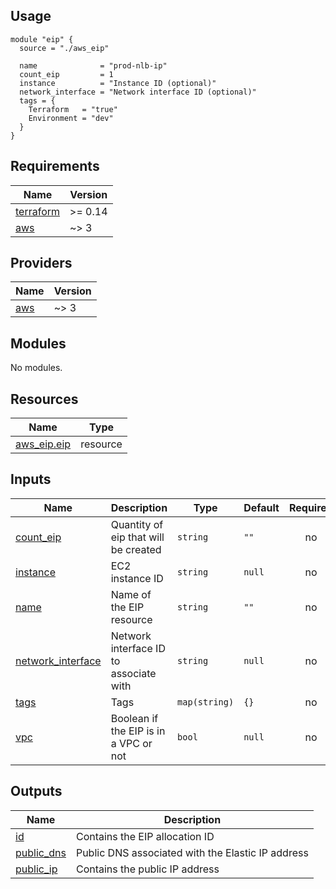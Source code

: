 ## Usage

```hcl
module "eip" {
  source = "./aws_eip"

  name              = "prod-nlb-ip"
  count_eip         = 1
  instance          = "Instance ID (optional)"
  network_interface = "Network interface ID (optional)"
  tags = {
    Terraform   = "true"
    Environment = "dev"
  }
}
```
<!-- BEGIN_TF_DOCS -->
## Requirements

| Name | Version |
|------|---------|
| <a name="requirement_terraform"></a> [terraform](#requirement\_terraform) | >= 0.14 |
| <a name="requirement_aws"></a> [aws](#requirement\_aws) | ~> 3 |

## Providers

| Name | Version |
|------|---------|
| <a name="provider_aws"></a> [aws](#provider\_aws) | ~> 3 |

## Modules

No modules.

## Resources

| Name | Type |
|------|------|
| [aws_eip.eip](https://registry.terraform.io/providers/hashicorp/aws/latest/docs/resources/eip) | resource |

## Inputs

| Name | Description | Type | Default | Required |
|------|-------------|------|---------|:--------:|
| <a name="input_count_eip"></a> [count\_eip](#input\_count\_eip) | Quantity of eip that will be created | `string` | `""` | no |
| <a name="input_instance"></a> [instance](#input\_instance) | EC2 instance ID | `string` | `null` | no |
| <a name="input_name"></a> [name](#input\_name) | Name of the EIP resource | `string` | `""` | no |
| <a name="input_network_interface"></a> [network\_interface](#input\_network\_interface) | Network interface ID to associate with | `string` | `null` | no |
| <a name="input_tags"></a> [tags](#input\_tags) | Tags | `map(string)` | `{}` | no |
| <a name="input_vpc"></a> [vpc](#input\_vpc) | Boolean if the EIP is in a VPC or not | `bool` | `null` | no |

## Outputs

| Name | Description |
|------|-------------|
| <a name="output_id"></a> [id](#output\_id) | Contains the EIP allocation ID |
| <a name="output_public_dns"></a> [public\_dns](#output\_public\_dns) | Public DNS associated with the Elastic IP address |
| <a name="output_public_ip"></a> [public\_ip](#output\_public\_ip) | Contains the public IP address |
<!-- END_TF_DOCS -->